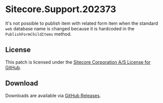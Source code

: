 # Sitecore.Support.202373
It's not possible to publish item with related form item when the standard `web` database name is changed because it is hardcoded in the `PublishFormChildItems` method.

## License  
This patch is licensed under the [Sitecore Corporation A/S License for GitHub](https://github.com/sitecoresupport/Sitecore.Support.202373/blob/master/LICENSE).  

## Download  
Downloads are available via [GitHub Releases](https://github.com/sitecoresupport/Sitecore.Support.202373/releases).  
